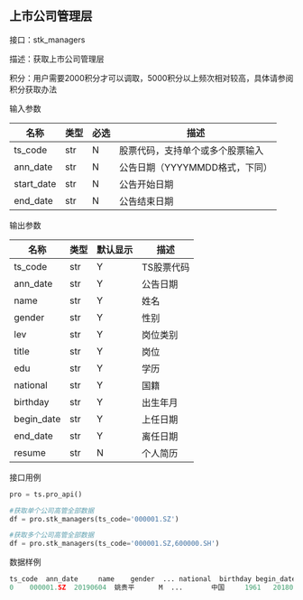 ## 上市公司管理层

接口：stk_managers

描述：获取上市公司管理层

积分：用户需要2000积分才可以调取，5000积分以上频次相对较高，具体请参阅积分获取办法 

输入参数

| 名称 | 类型 | 必选 | 描述 |
| --- | --- | --- | --- |
| ts_code | str | N | 股票代码，支持单个或多个股票输入 |
| ann_date | str | N | 公告日期（YYYYMMDD格式，下同） |
| start_date | str | N | 公告开始日期 |
| end_date | str | N | 公告结束日期 |

输出参数

| 名称 | 类型 | 默认显示 | 描述 |
| --- | --- | --- | --- |
| ts_code | str | Y | TS股票代码 |
| ann_date | str | Y | 公告日期 |
| name | str | Y | 姓名 |
| gender | str | Y | 性别 |
| lev | str | Y | 岗位类别 |
| title | str | Y | 岗位 |
| edu | str | Y | 学历 |
| national | str | Y | 国籍 |
| birthday | str | Y | 出生年月 |
| begin_date | str | Y | 上任日期 |
| end_date | str | Y | 离任日期 |
| resume | str | N | 个人简历 |

接口用例

```python
pro = ts.pro_api()

#获取单个公司高管全部数据
df = pro.stk_managers(ts_code='000001.SZ')

#获取多个公司高管全部数据
df = pro.stk_managers(ts_code='000001.SZ,600000.SH')
```

数据样例

```python
ts_code  ann_date     name    gender  ... national  birthday begin_date  end_date
0    000001.SZ  20190604  姚贵平      M  ...       中国     1961   20180815  20190604
```